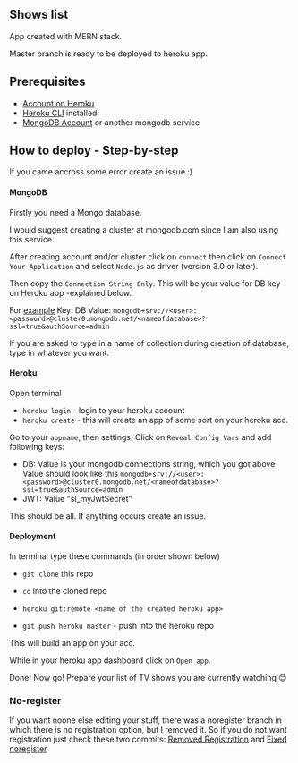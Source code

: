 ## Shows list

App created with MERN stack.

Master branch is ready to be deployed to heroku app.

## Prerequisites

- [Account on Heroku](https://heroku.com)
- [Heroku CLI](https://devcenter.heroku.com/articles/heroku-cli) installed
- [MongoDB Account](https://cloud.mongodb.com/user#/atlas/login) or another mongodb service

## How to deploy - Step-by-step

If you came accross some error create an issue :)

#### MongoDB

Firstly you need a Mongo database.

I would suggest creating a cluster at mongodb.com since I am also using this service.

After creating account and/or cluster click on `connect` then click on `Connect Your Application` and select `Node.js` as driver (version 3.0 or later).

Then copy the `Connection String Only`. This will be your value for DB key on Heroku app -explained below.

For [example](https://docs.atlas.mongodb.com/driver-connection/#connect-your-application)
Key: DB
Value: `mongodb+srv://<user>:<password>@cluster0.mongodb.net/<nameofdatabase>?ssl=true&authSource=admin`

If you are asked to type in a name of collection during creation of database, type in whatever you want.

#### Heroku

Open terminal

- `heroku login` - login to your heroku account
- `heroku create` - this will create an app of some sort on your heroku acc.

Go to your `appname`, then settings.
Click on `Reveal Config Vars` and add following keys:

- DB: Value is your mongodb connections string, which you got above
  Value should look like this
  `mongodb+srv://<user>:<password>@cluster0.mongodb.net/<nameofdatabase>?ssl=true&authSource=admin`
- JWT: Value "sl_myJwtSecret"

This should be all. If anything occurs create an issue.

#### Deployment

In terminal type these commands (in order shown below)

- `git clone` this repo
- `cd` into the cloned repo

- `heroku git:remote <name of the created heroku app>`
- `git push heroku master` - push into the heroku repo

This will build an app on your acc.

While in your heroku app dashboard click on `Open app`.

Done! Now go! Prepare your list of TV shows you are currently watching :blush:

### No-register

If you want noone else editing your stuff, there was a noregister branch in which there is no registration option,
but I removed it.
So if you do not want registration just check these two commits:
[Removed Registration](https://github.com/OneManDevz/cwaas/commit/171722a681b76f8e68adbe0836f286bce055ff2b) and [Fixed noregister](https://github.com/OneManDevz/cwaas/commit/78f466bd844b55ce4f93591fc72e220759296d4a)
